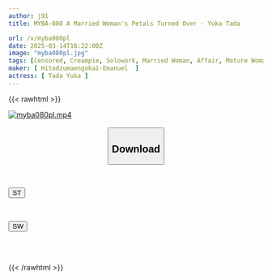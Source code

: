 ```yaml
---
author: j91
title: MYBA-080 A Married Woman's Petals Turned Over - Yuka Tada

url: /v/myba080pl
date: 2025-03-14T16:22:00Z
image: "myba080pl.jpg"
tags: [Censored, Creampie, Solowork, Married Woman, Affair, Mature Woman	]
maker: [ Hitodzumaengokai-Emanuel  ]
actress: [ Tada Yuka ]
---
```



{{< rawhtml >}}

<div class="video" data-videoid="kpZZXxOz22c6RG">
    <a href="javascript:;">
        <img src="/v/myba080pl/myba080pl.jpg" width="WIDTH" height="HEIGHT" alt="myba080pl.mp4" loading="lazy">
    </a>
</div>

<script type="text/javascript" src="https://j91.asia/asset/on-demand-st.js"></script>

<br>
  <link rel="stylesheet" href="https://j91.asia/asset/bs5.css">
  
  <center>
  <button class="btn btn-primary" type="button" data-bs-toggle="collapse" data-bs-target=".multi-collapse" aria-expanded="false" aria-controls="multiCollapseExample1 multiCollapseExample2"><h2>Download</h2></button></center>
</p>
<div class="row">
  <div class="col">
    <div class="collapse multi-collapse" id="multiCollapseExample1">
      <div class="card card-body">
	      	      <br>
<div class="buttons">  
<p><a href="/v/myba080pl/st.html" target="_blank"><button class="btn-hover color-3"><i class="fa fa-download"></i> ST</button></a></p></div>
    </div>
  </div>
</div>
  <div class="col">
    <div class="collapse multi-collapse" id="multiCollapseExample2">
      <div class="card card-body">
	      <br>
<div class="buttons">
<p><a href="/v/myba080pl/sw.html" target="_blank"><button class="btn-hover color-2"><i class="fa fa-download"></i> SW</button></a></p></div>
<br><br>
      </div>
    </div>
  </div>
</div>

{{< /rawhtml >}}